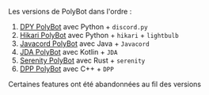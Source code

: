 Les versions de PolyBot dans l'ordre : 
1. [DPY PolyBot](./DPY%20PolyBot/) avec Python + `discord.py`
2. [Hikari PolyBot](./Hikari%20PolyBot/) avec Python + `hikari` + `lightbulb`
3. [Javacord PolyBot](./Javacord%20PolyBot/) avec Java + `Javacord`
4. [JDA PolyBot](./JDA%20PolyBot/) avec Kotlin + `JDA`
5. [Serenity PolyBot](./Serenity%20PolyBot/) avec Rust + `serenity`
6. [DPP PolyBot](./DPP%20PolyBot/) avec C++ + `DPP`

Certaines features ont été abandonnées au fil des versions
